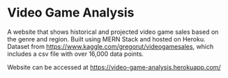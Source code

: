 # Video Game Analysis

A website that shows historical and projected video game sales based on the genre and region. Built using MERN Stack and hosted on Heroku. Dataset from https://www.kaggle.com/gregorut/videogamesales, which includes a csv file with over 16,000 data points.

Website can be accessed at https://video-game-analysis.herokuapp.com/
